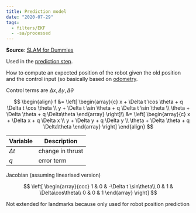 ```yaml
---
title: Prediction model
date: "2020-07-29"
tags:
  - filters/EKF
  - -sa/processed
---
```


**Source**: [SLAM for Dummies](bibliography/riisgaard-slam-for-dummies.md)  

Used in the [prediction step](SLAM/ekf-1-prediction.md).

How to compute an expected position of the robot given the old position and the control input (so basically based on [odometry](definitions/odometry.md).

Control terms are $\Delta x, \Delta y, \Delta \theta$

$$
\begin{align}
f &= \left[ 
	\begin{array}{c}
	x + \Delta t \cos \theta + q \Delta t \cos \theta \\
	y + \Delta t \sin \theta + q \Delta t \sin \theta \\
	\theta + \Delta \theta + q \Delta\theta
	\end{array}
	\right]\\
  &= \left[ 
	\begin{array}{c}
	x + \Delta x + q \Delta x \\
	y + \Delta y + q \Delta y \\
	\theta + \Delta \theta + q \Delta\theta
	\end{array}
	\right]
\end{align}
$$

Variable	| Description 
--- 		| ---
$\Delta t$ 	| change in thrust  
$q$ 		| error term

Jacobian (assuming linearised version)

$$
\left[ 
\begin{array}{ccc}
1 & 0 & -\Delta t \sin\theta\\
0 & 1 & \Delta\cos\theta\\
0 & 0 & 1
\end{array}
\right]
$$

Not extended for landmarks because only used for robot position prediction

